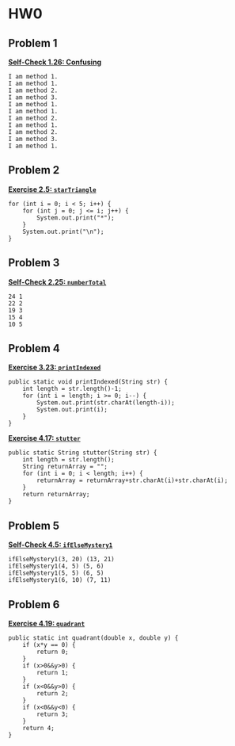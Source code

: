# HW0
## Problem 1
**[Self-Check 1.26: Confusing](https://practiceit.cs.washington.edu/problem/view/bjp5/chapter1/s26%2DConfusing)**
```
I am method 1.  
I am method 1.  
I am method 2.  
I am method 3.  
I am method 1.  
I am method 1.  
I am method 2.  
I am method 1.  
I am method 2.  
I am method 3.  
I am method 1.
```

## Problem 2
**[Exercise 2.5: `starTriangle`](https://practiceit.cs.washington.edu/problem/view/bjp5/chapter2/e5%2DstarTriangle)**
```
for (int i = 0; i < 5; i++) {
    for (int j = 0; j <= i; j++) {
        System.out.print("*");
    }
    System.out.print("\n");
}
```

## Problem 3
**[Self-Check 2.25: `numberTotal`](https://practiceit.cs.washington.edu/problem/view/bjp5/chapter2/s25%2DnumberTotal)**
```
24 1
22 2
19 3
15 4
10 5
```

## Problem 4
**[Exercise 3.23: `printIndexed`](https://practiceit.cs.washington.edu/problem/view/bjp5/chapter3/e23%2DprintIndexed)**
```
public static void printIndexed(String str) {
    int length = str.length()-1;
    for (int i = length; i >= 0; i--) {
        System.out.print(str.charAt(length-i));
        System.out.print(i);
    }
}
```

**[Exercise 4.17: `stutter`](https://practiceit.cs.washington.edu/problem/view/bjp5/chapter4/e17%2Dstutter)**
```
public static String stutter(String str) {
    int length = str.length();
    String returnArray = "";
    for (int i = 0; i < length; i++) {
        returnArray = returnArray+str.charAt(i)+str.charAt(i);
    }
    return returnArray;
}
```

## Problem 5
**[Self-Check 4.5: `ifElseMystery1`](https://practiceit.cs.washington.edu/problem/view/bjp5/chapter4/s5%2DifElseMystery1)**
```
ifElseMystery1(3, 20) (13, 21)
ifElseMystery1(4, 5) (5, 6)
ifElseMystery1(5, 5) (6, 5)
ifElseMystery1(6, 10) (7, 11)
```

## Problem 6
**[Exercise 4.19: `quadrant`](https://practiceit.cs.washington.edu/problem/view/bjp5/chapter4/e19%2Dquadrant)**
```
public static int quadrant(double x, double y) {
    if (x*y == 0) {
        return 0;
    }
    if (x>0&&y>0) {
        return 1;
    }
    if (x<0&&y>0) {
        return 2;
    }
    if (x<0&&y<0) {
        return 3;
    }
    return 4;
}
```
